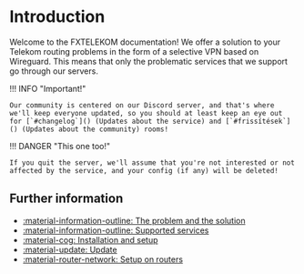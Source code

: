 # Introduction

Welcome to the FXTELEKOM documentation!
We offer a solution to your Telekom routing problems in the form of a selective VPN based on Wireguard.
This means that only the problematic services that we support go through our servers.

!!! INFO "Important!"

    Our community is centered on our Discord server, and that's where we'll keep everyone updated, so you should at least keep an eye out for [`#changelog`]() (Updates about the service) and [`#frissítések`]() (Updates about the community) rooms!

!!! DANGER "This one too!"

    If you quit the server, we'll assume that you're not interested or not affected by the service, and your config (if any) will be deleted!

## Further information

<div class="grid cards" markdown>

- [:material-information-outline: The problem and the solution](other/dtag)
- [:material-information-outline: Supported services](other/services)
- [:material-cog: Installation and setup](first-steps/intro)
- [:material-update: Update](update)
- [:material-router-network: Setup on routers](router/router)
<!--
- [:material-lock: Adatkezelési nyilatkozat](other/privacy)
--->

</div>
